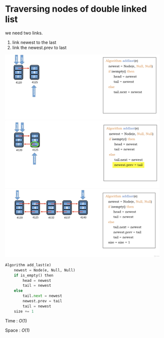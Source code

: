 # Traversing nodes of double linked list

we need two links.

1. link newest to the last
2. link the newest.prev to last

<img src='../asserts/120_1.png'></img>
<img src='../asserts/120_2.png'></img>
<img src='../asserts/120_3.png'></img>

``` Python
Algorithm add_last(e)
    newest = Node(e, Null, Null)
    if is_empty() then
        head = newest
        tail = newest
    else
        tail.next = newest
        newest.prev = tail
        tail = newest
    size += 1
```

Time : $O(1)$

Space : $O(1)$
